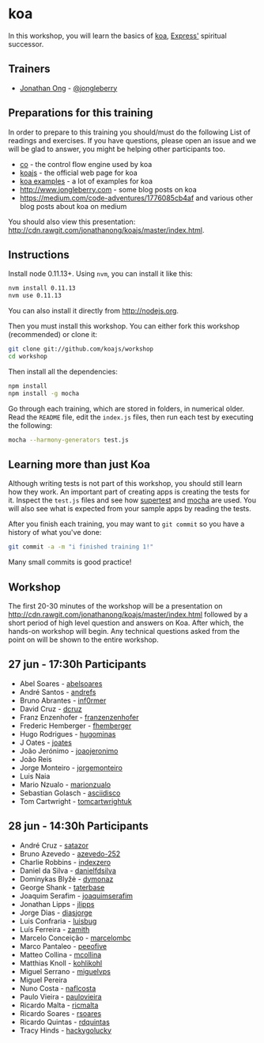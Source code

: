 # koa

In this workshop, you will learn the basics of [koa](https://github.com/koajs/koa), [Express'](https://github.com/visionmedia/express) spiritual successor.

## Trainers

* [Jonathan Ong](https://github.com/jonathanong) - [@jongleberry](https://twitter.com/jongleberry)

## Preparations for this training

In order to prepare to this training you should/must do the following List of readings and exercises. If you have questions, please open an issue and we will be glad to answer, you might be helping other participants too.

- [co](https://github.com/visionmedia/co) - the control flow engine used by koa
- [koajs](http://koajs.com) - the official web page for koa
- [koa examples](https://github.com/koajs/examples) - a lot of examples for koa
- http://www.jongleberry.com - some blog posts on koa
- https://medium.com/code-adventures/1776085cb4af and various other blog posts about koa on medium

You should also view this presentation: http://cdn.rawgit.com/jonathanong/koajs/master/index.html.

## Instructions

Install node 0.11.13+. Using `nvm`, you can install it like this:

```bash
nvm install 0.11.13
nvm use 0.11.13
```

You can also install it directly from http://nodejs.org.

Then you must install this workshop.
You can either fork this workshop (recommended) or clone it:

```bash
git clone git://github.com/koajs/workshop
cd workshop
```

Then install all the dependencies:

```bash
npm install
npm install -g mocha
```

Go through each training, which are stored in folders, in numerical older.
Read the `README` file, edit the `index.js` files, then run each test by executing the following:

```bash
mocha --harmony-generators test.js
```

## Learning more than just Koa

Although writing tests is not part of this workshop,
you should still learn how they work.
An important part of creating apps is creating the tests for it.
Inspect the `test.js` files and see how [supertest](https://github.com/visionmedia/supertest)
and [mocha](https://github.com/visionmedia/mocha) are used.
You will also see what is expected from your sample apps by reading the tests.

After you finish each training,
you may want to `git commit` so you have a history of what you've done:

```bash
git commit -a -m "i finished training 1!"
```

Many small commits is good practice!

## Workshop

The first 20-30 minutes of the workshop will be a presentation on http://cdn.rawgit.com/jonathanong/koajs/master/index.html followed by a short period of high level question and answers on Koa.
After which, the hands-on workshop will begin.
Any technical questions asked from the point on will be shown to the entire workshop.

## 27 jun - 17:30h Participants

- Abel Soares - [abelsoares](https://github.com/abelsoares)
- André Santos - [andrefs](https://github.com/andrefs)
- Bruno Abrantes - [inf0rmer](https://github.com/inf0rmer)
- David Cruz - [dcruz](https://github.com/dcruz)
- Franz Enzenhofer - [franzenzenhofer](https://github.com/franzenzenhofer)
- Frederic Hemberger - [fhemberger](https://github.com/fhemberger)
- Hugo Rodrigues - [hugominas](https://github.com/hugominas)
- J Oates - [joates](https://github.com/joates)
- João Jerónimo - [joaojeronimo](https://github.com/joaojeronimo)
- João Reis
- Jorge Monteiro - [jorgemonteiro](https://github.com/jorgemonteiro)
- Luis Naia
- Mario Nzualo - [marionzualo](https://github.com/marionzualo)
- Sebastian Golasch - [asciidisco](https://github.com/asciidisco)
- Tom Cartwright - [tomcartwrightuk](https://github.com/tomcartwrightuk)

## 28 jun - 14:30h Participants

- André Cruz - [satazor](https://github.com/satazor)
- Bruno Azevedo - [azevedo-252](https://github.com/azevedo-252)
- Charlie Robbins - [indexzero](https://github.com/indexzero)
- Daniel da Silva - [danielfdsilva](https://github.com/danielfdsilva)
- Dominykas Blyžė - [dymonaz](https://github.com/dymonaz)
- George Shank - [taterbase](https://github.com/taterbase)
- Joaquim Serafim - [joaquimserafim](https://github.com/joaquimserafim)
- Jonathan Lipps - [jlipps](https://github.com/jlipps)
- Jorge Dias - [diasjorge](https://github.com/diasjorge)
- Luis Confraria - [luisbug](https://github.com/luisbug)
- Luís Ferreira - [zamith](https://github.com/zamith)
- Marcelo Conceição - [marcelombc](https://github.com/marcelombc)
- Marco Pantaleo - [peeofive](https://github.com/peeofive)
- Matteo Collina - [mcollina](https://github.com/mcollina)
- Matthias Knoll - [kohlikohl](https://github.com/kohlikohl)
- Miguel Serrano - [miguelvps](https://github.com/miguelvps)
- Miguel Pereira
- Nuno Costa - [naflcosta](https://github.com/naflcosta)
- Paulo Vieira - [paulovieira](https://github.com/paulovieira)
- Ricardo Malta - [ricmalta](https://github.com/ricmalta)
- Ricardo Soares - [rsoares](https://github.com/rsoares)
- Ricardo Quintas - [rdquintas](https://github.com/rdquintas)
- Tracy Hinds - [hackygolucky](https://github.com/hackygolucky)
